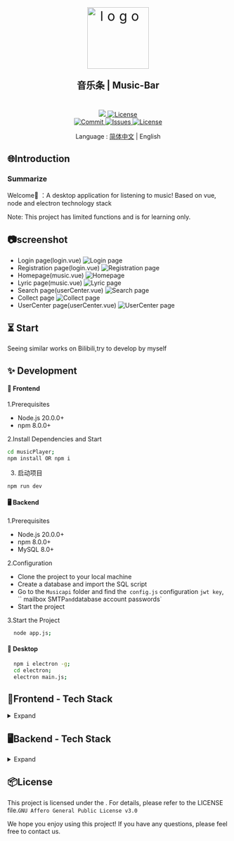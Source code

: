 <div align=center>
 <div align=center margin="10em" style="margin:4em 0 0 0;font-size: 30px;letter-spacing:0.3em;">
<img src="./screenshoot/fav.png" width="140px" height="140px" alt="logo" align=center />
 </div>
 <h2 align=center style="margin: 1em 0; padding-bottom:1em;">音乐条 | Music-Bar</h2>
<div>
      <a href="https://github.com/2kailsy/musicBar" target="_blank">
        <img class="disabled-img-view" src="https://img.shields.io/badge/Github-/2kailsy/musicBar-blueviolet.svg?style=plasticr">
      </a>
      <a href="https://github.com/2kailsy/musicBar/stargazers" target="_blank">
        <img class="disabled-img-view" alt="License"
          src="https://img.shields.io/github/stars/2kailsy/musicBar.svg?style=social">
      </a>
    </div>
    <div>
      <a href="https://github.com/2kailsy/musicBar/commits" target="_blank">
        <img class="disabled-img-view" alt="Commit"
          src="https://img.shields.io/github/commit-activity/m/2kailsy/musicBar">
      </a>
      <a href="https://github.com/2kailsy/musicBar/issues" target="_blank">
        <img class="disabled-img-view" alt="Issues" src="https://img.shields.io/github/issues/2kailsy/musicBar">
      </a>
      <a href="https://github.com/2kailsy/musicBar/blob/master/LICENSE" target="_blank">
        <img class="disabled-img-view" alt="License"
          src="https://img.shields.io/github/license/2kailsy/musicBar">
      </a>
    </div> 

Language : [简体中文](./README.md) | English
</div>

## 🌐Introduction

### Summarize

Welcome🎉 ：A desktop application for listening to music! Based on vue, node and electron technology stack

Note: This project has limited functions and is for learning only.
## 📷screenshot
- Login page(login.vue)
![Login page](./screenshoot/login.png)
- Registration page(login.vue)
![Registration page](./screenshoot/login-register.png)
- Homepage(music.vue)
![Homepage](./screenshoot/music.png)
- Lyric page(music.vue)
![Lyric page](./screenshoot/music-lrc.png)
- Search page(userCenter.vue)
![Search page](./screenshoot/music-search.png)
- Collect page
![Collect page](./screenshoot/collect.png)
- UserCenter page(userCenter.vue)
![UserCenter page](./screenshoot/userCenter.png)

## ⏳ Start
Seeing similar works on Bilibili,try to develop by myself
## ✨ Development
#### 🎨 Frontend

1.Prerequisites
- Node.js 20.0.0+
- npm 8.0.0+

2.Install Dependencies and Start
```sh
cd musicPlayer;
npm install OR npm i
```
3. 启动项目
```sh
npm run dev
```
#### 🖥 Backend

1.Prerequisites
- Node.js 20.0.0+
- npm 8.0.0+
- MySQL 8.0+

2.Configuration
- Clone the project to your local machine
- Create a database and import the SQL script
- Go to the `Musicapi` folder and find the` config.js` configuration `jwt key`, `` mailbox SMTP` and `database account passwords`
- Start the project

3.Start the Project
  ```sh
    node app.js;
  ```
#### 🎊 Desktop
  ```sh
    npm i electron -g;
    cd electron;
    electron main.js;
  ```

## 🔧Frontend - Tech Stack

<details>
<summary>Expand</summary>

| Category         | Technology/Component          | Version       |
| ------------ | ----------------- | ------------ |
| Package Manager | npm             | 10.8.2       |
| Framework | Vue | ^3.2.45      |
|              | electron        | ^24.1.2      |
| Build Tool | Vite | ^4.1.0      |
| Internationalization |-|-|

</details>

## 🖥Backend - Tech Stack

<details>
<summary>Expand</summary>

| Type| Library| Version| Description|
|-------------|----------------------------------------------|-------------|-----------------------------------|
|  **Main Framework**  | **express**| **^4.18.2** | **Back end (provided interface)**|
|             | express-jwt | ^5.3.3     | Provides JWT authentication support |
|             | joi         | ^17.9.1    | Provide data verification ability    |
| **Database ** |**MySQL**        | ^2.18.1 | **MySQL Database Driver** |
</details>

## 📦License

This project is licensed under the . For details, please refer to the LICENSE file.`GNU Affero General Public License v3.0`

We hope you enjoy using this project! If you have any questions, please feel free to contact us.
